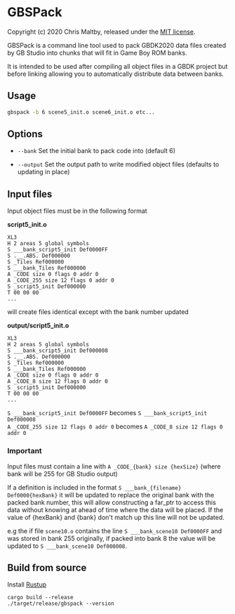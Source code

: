 # GBSPack

Copyright (c) 2020 Chris Maltby, released under the [MIT license](https://opensource.org/licenses/MIT).

GBSPack is a command line tool used to pack GBDK2020 data files created by GB Studio into chunks that will fit in Game Boy ROM banks.

It is intended to be used after compiling all object files in a GBDK project but before linking allowing you to automatically distribute data between banks.

## Usage

```bash
gbspack -b 6 scene5_init.o scene6_init.o etc...
```

## Options

- `--bank` Set the initial bank to pack code into (default 6)

- `--output` Set the output path to write modified object files (defaults to updating in place)

## Input files

Input object files must be in the following format

**script5_init.o**
```
XL3
H 2 areas 5 global symbols
S ___bank_script5_init Def0000FF
S .__.ABS. Def000000
S _Tiles Ref000000
S ___bank_Tiles Ref000000
A _CODE size 0 flags 0 addr 0
A _CODE_255 size 12 flags 0 addr 0
S _script5_init Def000000
T 00 00 00
...
```

will create files identical except with the bank number updated

**output/script5_init.o**
```
XL3
H 2 areas 5 global symbols
S ___bank_script5_init Def000008
S .__.ABS. Def000000
S _Tiles Ref000000
S ___bank_Tiles Ref000000
A _CODE size 0 flags 0 addr 0
A _CODE_8 size 12 flags 0 addr 0
S _script5_init Def000000
T 00 00 00
...
```

`S ___bank_script5_init Def0000FF` becomes `S ___bank_script5_init Def000008`  
`A _CODE_255 size 12 flags 0 addr 0` becomes `A _CODE_8 size 12 flags 0 addr 0`

### Important

Input files must contain a line with `A _CODE_{bank} size {hexSize}` (where bank will be 255 for GB Studio output)

If a definition is included in the format `S ___bank_{filename} Def0000{hexBank}` it will be updated to replace the original bank with the packed bank number, this will allow constructing a far_ptr to access this data without knowing at ahead of time where the data will be placed. If the value of {hexBank} and {bank} don't match up this line will not be updated.

e.g the if file `scene10.o` contains the line `S ___bank_scene10 Def0000FF` and was stored in bank 255 originally, if packed into bank 8 the value will be updated to `S ___bank_scene10 Def000008`.

## Build from source

Install [Rustup](https://www.rust-lang.org/tools/install)

```
cargo build --release
./target/release/gbspack --version
```

